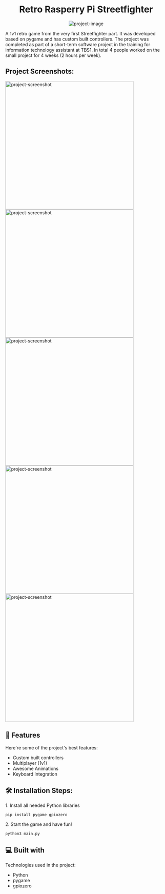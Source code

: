 <h1 align="center" id="title">Retro Rasperry Pi Streetfighter</h1>


<p align="center"><img src="https://socialify.git.ci/NinoKrb/Retro-RasperryPi-Streetfighter/image?description=1&descriptionEditable=A%201v1%20retro%20game%20from%20the%20very%20first%20Streetfighter%20part.%20It%20was%20developed%20based%20on%20pygame%20and%20has%20custom%20built%20controllers.%20The%20project%20was%20completed%20as%20part%20of%20a%20short-term%20software%20project%20in%20the%20training%20for%20information%20technology%20assistant%20at%20TBS1.%20In%20total%2C%204%20people%20worked%20on%20the%20small%20project%20for%204%20weeks%20(2%20hours%20per%20week).&font=Inter&forks=1&issues=1&language=1&logo=https%3A%2F%2Fi.ibb.co%2F54wPmXr%2FStreet-Fighter-Logo.png&name=1&owner=1&pattern=Circuit%20Board&pulls=1&stargazers=1&theme=Dark" alt="project-image"></p>

<p id="description">A 1v1 retro game from the very first Streetfighter part. It was developed based on pygame and has custom built controllers. The project was completed as part of a short-term software project in the training for information technology assistant at TBS1. In total 4 people worked on the small project for 4 weeks (2 hours per week).</p>

<h2>Project Screenshots:</h2>

<img src="https://i.ibb.co/1bTMHbJ/2022-03-30-01-31.png" alt="project-screenshot" width="400"> <img src="https://i.ibb.co/dgTzp5P/Screenshot-from-2022-03-30-01-46-40.png" alt="project-screenshot" width="400"> <img src="https://i.ibb.co/3pGL46M/Screenshot-from-2022-03-30-01-47-31.png" alt="project-screenshot" width="400"> <img src="https://i.ibb.co/740BPy7/2022-03-30-01-52.png" alt="project-screenshot" width="400"> <img src="https://i.ibb.co/jZ4sZyD/2022-03-30-01-52-1.png" alt="project-screenshot" width="400">
  
  
<h2>🧐 Features</h2>

Here're some of the project's best features:

*   Custom built controllers
*   Multiplayer (1v1)
*   Awesome Animations
*   Keyboard Integration

<h2>🛠️ Installation Steps:</h2>

<p>1. Install all needed Python libraries</p>

```
pip install pygame gpiozero
```

<p>2. Start the game and have fun!</p>

```
python3 main.py
```

  
  
<h2>💻 Built with</h2>

Technologies used in the project:

*   Python
*   pygame
*   gpiozero



